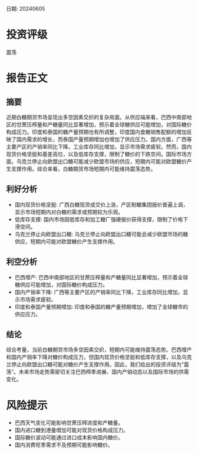 
日期: 20240605

# 投资评级

震荡

# 报告正文

## 摘要

近期白糖期货市场呈现出多空因素交织的复杂局面。从供应端来看，巴西中南部地区的甘蔗压榨量和产糖量同比显著增加，预示着全球糖供应可能增加，对国际糖价构成压力。印度和泰国的糖产量预期也有所调整，印度国内食糖销售配额的增加反映了国内需求的增长，而泰国产量预期增加也增加了供应压力。国内方面，广西等主要产区的产销率同比下降，工业库存同比增加，显示市场需求疲软。然而，国内现货价格坚挺和基差高位，以及低库存支撑，限制了糖价的下跌空间。国际市场方面，乌克兰停止向欧盟出口糖可能减少欧盟市场的供应，短期内可能对欧盟糖价产生支撑作用。综合来看，白糖期货市场短期内可能维持震荡态势。

## 利好分析

* 国内现货价格坚挺: 广西白糖现货成交价上涨，产区制糖集团报价普遍上调，显示市场短期内对白糖的需求或预期较为乐观。
* 低库存支撑: 国内市场因低库存和加工糖厂强硬报价获得支撑，限制了价格下滑空间。
* 乌克兰停止向欧盟出口糖: 乌克兰停止向欧盟出口糖可能会减少欧盟市场的糖供应，短期内可能对欧盟糖价产生支撑作用。

## 利空分析

* 巴西增产: 巴西中南部地区的甘蔗压榨量和产糖量同比显著增加，预示着全球糖供应可能增加，对国际糖价构成压力。
* 国内产销率下降: 广西等主要产区的产销率同比下降，工业库存同比增加，显示市场需求疲软。
* 印度和泰国产量预期增加: 印度和泰国的糖产量预期增加，增加了全球糖市的供应压力。

## 结论

综合考量，当前白糖期货市场多空因素交织，短期内可能维持震荡态势。巴西增产和国内产销率下降对糖价构成压力，但国内现货价格坚挺和低库存支撑，以及乌克兰停止向欧盟出口糖可能对糖价产生支撑作用。因此，我们给出的投资评级为“震荡”。未来市场走势需密切关注巴西榨季进展、国内产销动态以及国际市场的供需变化。

# 风险提示

* 巴西天气变化可能影响甘蔗压榨进度和产糖量。
* 国内进口糖到港量增加可能对现货价格构成压力。
* 国际糖价波动可能通过进口成本影响国内糖价。
* 国内消费旺季需求不及预期可能影响糖价。
